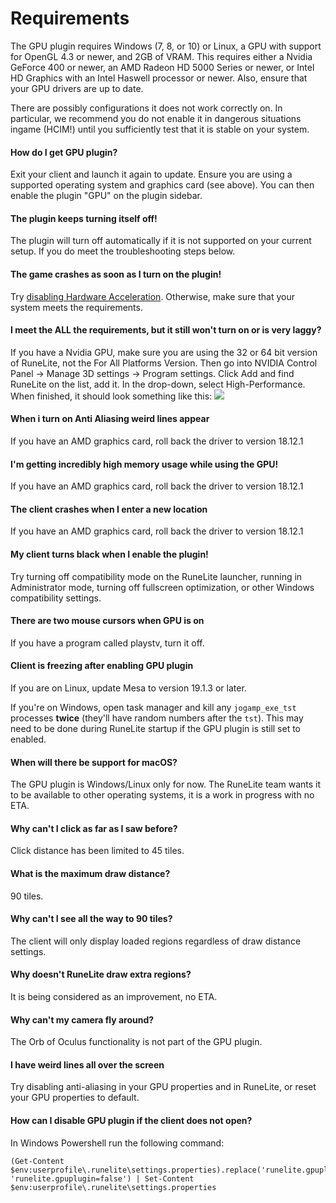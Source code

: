 # Requirements
The GPU plugin requires Windows (7, 8, or 10) or Linux, a GPU with support for OpenGL 4.3 or newer, and 2GB of VRAM. This requires either a Nvidia GeForce 400 or newer, an AMD Radeon HD 5000 Series or newer, or Intel HD Graphics with an Intel Haswell processor or newer. Also, ensure that your GPU drivers are up to date.

There are possibly configurations it does not work correctly on. In particular, we recommend you do not enable it in dangerous situations ingame (HCIM!) until you sufficiently test that it is stable on your system.

#### How do I get GPU plugin?
Exit your client and launch it again to update. Ensure you are using a supported operating system and graphics card (see above). You can then enable the plugin "GPU" on the plugin sidebar.

#### The plugin keeps turning itself off!
The plugin will turn off automatically if it is not supported on your current setup. If you do meet the troubleshooting steps below.

#### The game crashes as soon as I turn on the plugin!
Try [disabling Hardware Acceleration](https://github.com/runelite/runelite/wiki/Disable-Hardware-Acceleration). Otherwise, make sure that your system meets the requirements.
 
#### I meet the **ALL** the requirements, but it still won't turn on or is very laggy?
If you have a Nvidia GPU, make sure you are using the 32 or 64 bit version of RuneLite, not the For All Platforms Version. Then go into NVIDIA Control Panel -> Manage 3D settings -> Program settings. Click Add and find RuneLite on the list, add it. In the drop-down, select High-Performance. When finished, it should look something like this:
![](https://i.imgur.com/CwEcodJ.png)

#### When i turn on Anti Aliasing weird lines appear
If you have an AMD graphics card, roll back the driver to version 18.12.1

#### I'm getting incredibly high memory usage while using the GPU!
If you have an AMD graphics card, roll back the driver to version 18.12.1

#### The client crashes when I enter a new location
If you have an AMD graphics card, roll back the driver to version 18.12.1

#### My client turns black when I enable the plugin!
Try turning off compatibility mode on the RuneLite launcher, running in Administrator mode, turning off fullscreen optimization, or other Windows compatibility settings.

#### There are two mouse cursors when GPU is on
If you have a program called playstv, turn it off.

#### Client is freezing after enabling GPU plugin
If you are on Linux, update Mesa to version 19.1.3 or later.

If you're on Windows, open task manager and kill any `jogamp_exe_tst` processes **twice** (they'll have random numbers after the `tst`).  This may need to be done during RuneLite startup if the GPU plugin is still set to enabled.

#### When will there be support for macOS?
The GPU plugin is Windows/Linux only for now. The RuneLite team wants it to be available to other operating systems, it is a work in progress with no ETA.

#### Why can't I click as far as I saw before?
Click distance has been limited to 45 tiles.

#### What is the maximum draw distance?
90 tiles.

#### Why can't I see all the way to 90 tiles?
The client will only display loaded regions regardless of draw distance settings.

#### Why doesn't RuneLite draw extra regions?
It is being considered as an improvement, no ETA.

#### Why can't my camera fly around?
The Orb of Oculus functionality is not part of the GPU plugin.

#### I have weird lines all over the screen
Try disabling anti-aliasing in your GPU properties and in RuneLite, or reset your GPU properties to default.

#### How can I disable GPU plugin if the client does not open?
In Windows Powershell run the following command:

```
(Get-Content $env:userprofile\.runelite\settings.properties).replace('runelite.gpuplugin=true', 'runelite.gpuplugin=false') | Set-Content $env:userprofile\.runelite\settings.properties
```
